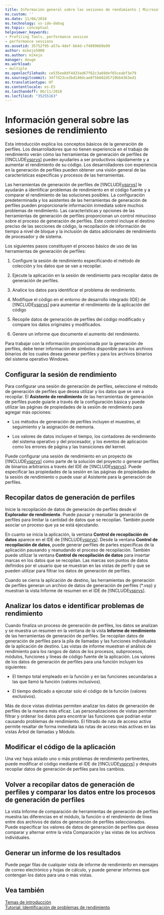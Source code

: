 ```yaml
---
title: Información general sobre las sesiones de rendimiento | Microsoft Docs
ms.custom: ''
ms.date: 11/04/2016
ms.technology: vs-ide-debug
ms.topic: conceptual
helpviewer_keywords:
- Profiling Tools, performance session
- performance sessions
ms.assetid: 35752f95-a57a-4def-b64d-cf4899669e99
author: mikejo5000
ms.author: mikejo
manager: douge
ms.workload:
- multiple
ms.openlocfilehash: ce535ee8df4d33ad67f62c3a69def65ceabf3e79
ms.sourcegitcommit: 34f7d23ce3bd140dcae875b602d5719bb4363ed1
ms.translationtype: HT
ms.contentlocale: es-ES
ms.lasthandoff: 06/11/2018
ms.locfileid: "35255163"
---
```

# <a name="performance-session-overview"></a>Información general sobre las sesiones de rendimiento
Esta introducción explica los conceptos básicos de la generación de perfiles. Los desarrolladores que no tienen experiencia en el trabajo de rendimiento verán cómo las herramientas de generación de perfiles de [!INCLUDE[vsprvs](../code-quality/includes/vsprvs_md.md)] pueden ayudarles a ser productivos rápidamente y a aumentar el rendimiento de su código. Los desarrolladores con experiencia en la generación de perfiles pueden obtener una visión general de las características específicas y procesos de las herramientas.  
  
 Las herramientas de generación de perfiles de [!INCLUDE[vsprvs](../code-quality/includes/vsprvs_md.md)] le ayudarán a identificar problemas de rendimiento en el código fuente y a comparar el rendimiento de las soluciones posibles. La configuración predeterminada y los asistentes de las herramientas de generación de perfiles pueden proporcionarle información inmediata sobre muchos problemas de rendimiento. Las características y opciones de las herramientas de generación de perfiles proporcionan un control minucioso sobre el proceso de generación de perfiles. Este control incluye el destino preciso de las secciones de código, la recopilación de información de tiempo a nivel de bloque y la inclusión de datos adicionales de rendimiento de procesador y de sistema.  
  
 Los siguientes pasos constituyen el proceso básico de uso de las herramientas de generación de perfiles:  
  
1.  Configure la sesión de rendimiento especificando el método de colección y los datos que se van a recopilar.  
  
2.  Ejecute la aplicación en la sesión de rendimiento para recopilar datos de generación de perfiles.  
  
3.  Analice los datos para identificar el problema de rendimiento.  
  
4.  Modifique el código en el entorno de desarrollo integrado (IDE) de [!INCLUDE[vsprvs](../code-quality/includes/vsprvs_md.md)] para aumentar el rendimiento de la aplicación del código  
  
5.  Recopile datos de generación de perfiles del código modificado y compare los datos originales y modificados.  
  
6.  Genere un informe que documente el aumento del rendimiento.  
  
 Para trabajar con la información proporcionada por la generación de perfiles, debe tener información de símbolos disponible para los archivos binarios de los cuales desea generar perfiles y para los archivos binarios del sistema operativo Windows.  
  
## <a name="configure-the-performance-session"></a>Configurar la sesión de rendimiento  
 Para configurar una sesión de generación de perfiles, seleccione el método de generación de perfiles que desea utilizar y los datos que se van a recopilar. El **Asistente de rendimiento** de las herramientas de generación de perfiles puede guiarle a través de la configuración básica y puede utilizar las páginas de propiedades de la sesión de rendimiento para agregar más opciones:  
  
-   Los métodos de generación de perfiles incluyen el muestreo, el seguimiento y la asignación de memoria.  
  
-   Los valores de datos incluyen el tiempo, los contadores de rendimiento del sistema operativo y del procesador, y los eventos de aplicación como los errores de página y las transiciones del kernel.  
  
 Puede configurar una sesión de rendimiento en un proyecto de [!INCLUDE[vsprvs](../code-quality/includes/vsprvs_md.md)] como parte de la solución del proyecto o generar perfiles de binarios arbitrarios a través del IDE de [!INCLUDE[vsprvs](../code-quality/includes/vsprvs_md.md)]. Puede especificar las propiedades de la sesión en las páginas de propiedades de la sesión de rendimiento o puede usar al Asistente para la generación de perfiles.  
  
## <a name="collect-profiling-data"></a>Recopilar datos de generación de perfiles  
 Inicie la recopilación de datos de generación de perfiles desde el **Explorador de rendimiento**. Puede pausar y reanudar la generación de perfiles para limitar la cantidad de datos que se recopilan. También puede asociar un proceso que ya se está ejecutando.  
  
 En cuanto se inicia la aplicación, la ventana **Control de recopilación de datos** aparece en el IDE de [!INCLUDE[vsprvs](../code-quality/includes/vsprvs_md.md)]. Desde la ventana **Control de recopilación de datos**, puede generar perfiles de partes específicas de la aplicación pausando y reanudando el proceso de recopilación. También puede utilizar la ventana **Control de recopilación de datos** para insertar marcas en los datos que se recopilan. Las marcas son puntos de datos definidos por el usuario que se muestran en las vistas de perfil y que se pueden utilizar para filtrar los datos de generación de perfiles.  
  
 Cuando se cierra la aplicación de destino, las herramientas de generación de perfiles generan un archivo de datos de generación de perfiles (*.vsp) y muestran la vista Informe de resumen en el IDE de [!INCLUDE[vsprvs](../code-quality/includes/vsprvs_md.md)].  
  
## <a name="analyze-the-data-and-identify-performance-issues"></a>Analizar los datos e identificar problemas de rendimiento  
 Cuando finaliza un proceso de generación de perfiles, los datos se analizan y se muestra un resumen en la ventana de la vista **Informe de rendimiento** de las herramientas de generación de perfiles. Se recopilan datos de generación de perfiles para la pila de llamadas y las funciones individuales de la aplicación de destino. Las vistas de informe muestran el análisis de rendimiento para los rangos de datos de los procesos, subprocesos, módulos, funciones y líneas de código fuente de la aplicación. Los valores de los datos de generación de perfiles para una función incluyen los siguientes:  
  
-   El tiempo total empleado en la función y en las funciones secundarias a las que llamó la función (valores inclusivos).  
  
-   El tiempo dedicado a ejecutar solo el código de la función (valores exclusivos).  
  
 Más de doce vistas distintas permiten analizar los datos de generación de perfiles de la manera más eficaz. Las personalizaciones de vistas permiten filtrar y ordenar los datos para encontrar las funciones que podrían estar causando problemas de rendimiento. El filtrado de ruta de acceso activa permite resaltar de forma inmediata las rutas de acceso más activas en las vistas Árbol de llamadas y Módulo.  
  
## <a name="modify-the-application-code"></a>Modificar el código de la aplicación  
 Una vez haya aislado uno o más problemas de rendimiento pertinentes, puede modificar el código mediante el IDE de [!INCLUDE[vsprvs](../code-quality/includes/vsprvs_md.md)] y después recopilar datos de generación de perfiles para los cambios.  
  
## <a name="collect-profiling-data-again-and-compare-the-data-between-the-profiling-runs"></a>Volver a recopilar datos de generación de perfiles y comparar los datos entre los procesos de generación de perfiles  
 La vista Informe de comparación de herramientas de generación de perfiles muestra las diferencias en el módulo, la función o el rendimiento de línea entre dos archivos de datos de generación de perfiles seleccionados. Puede especificar los valores de datos de generación de perfiles que desea comparar y alternar entre la vista Comparación y las vistas de los archivos individuales.  
  
## <a name="generate-a-report-of-the-results"></a>Generar un informe de los resultados  
 Puede pegar filas de cualquier vista de informe de rendimiento en mensajes de correo electrónico y hojas de cálculo, y puede generar informes que contengan los datos para una o más vistas.  
  
## <a name="see-also"></a>Vea también  
 [Temas de introducción](../profiling/overviews-performance-tools.md)   
 [Tutorial: Identificación de problemas de rendimiento](../profiling/walkthrough-identifying-performance-problems.md)